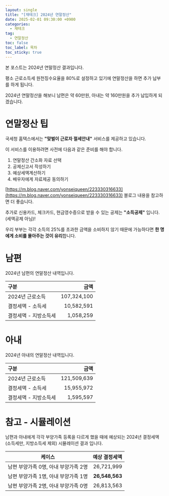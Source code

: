 ```yaml
---
layout: single
title: "[재테크] 2024년 연말정산"
date: 2025-02-01 09:30:00 +0900
categories: 
  - 재테크
tag: 
  - 연말정산
toc: false
toc_label: 목차
toc_sticky: true
---
```


<script>
var password = prompt("Enter the password:");
if (password !== "2233") {
    document.body.innerHTML = "Access Denied";
}
</script>

본 포스트는 2024년 연말정산 결과입니다.

평소 근로소득세 원천징수요율을 80%로 설정하고 있기에 연말정산을 하면 추가 납부를 하게 됩니다.

2024년 연말정산을 해보니 남편은 약 60만원, 아내는 약 160만원을 추가 납입하게 되겠습니다.

# 연말정산 팁

국세청 홈택스에서는 **"맞벌이 근로자 절세안내"** 서비스를 제공하고 있습니다.

이 서비스를 이용하려면 사전에 다음과 같은 준비를 해야 합니다.

1. 연말정산 간소화 자료 선택 
2. 공제신고서 작성하기 
3. 예상세액계산하기 
4. 배우자에게 자료제공 동의하기

[https://m.blog.naver.com/yonseiqueen/223330316633](https://m.blog.naver.com/yonseiqueen/223330316633) 블로그 내용을 참고하면 더 좋습니다.

추가로 신용카드, 체크카드, 현금영수증으로 받을 수 있는 공제는 **"소득공제"** 입니다. (세액공제 아님)!

우리 부부는 각각 소득의 25%를 초과한 금액을 소비하지 않기 때문에 가능하다면 **한 명에게 소비를 몰아주는 것이 유리**합니다.

# 남편

2024년 남편의 연말정산 내역입니다.

| 구분 | 금액 |
|:---|---:|
| 2024년 근로소득 | 107,324,100 |
| 결정세액 - 소득세 | 10,582,591 |
| 결정세액 - 지방소득세 | 1,058,259 |

# 아내

2024년 아내의 연말정산 내역입니다.

| 구분 | 금액 |
|:---|---:|
| 2024년 근로소득 | 121,509,639 |
| 결정세액 - 소득세 | 15,955,972 |
| 결정세액 - 지방소득세 | 1,595,597 |

# 참고 - 시뮬레이션

남편과 아내에게 각각 부양가족 등록을 다르게 했을 때에 예상되는 2024년 결정세액(소득세만, 지방소득세 제외) 시뮬레이션 결과 입니다.

| 케이스 | 예상 결정세액 |
|:---:|---:|
| 남편 부양가족 0명, 아내 부양가족 2명 | 26,721,999 |
| 남편 부양가족 1명, 아내 부양가족 1명 | **26,548,563** |
| 남편 부양가족 2명, 아내 부양가족 0명 | 26,813,563 |
